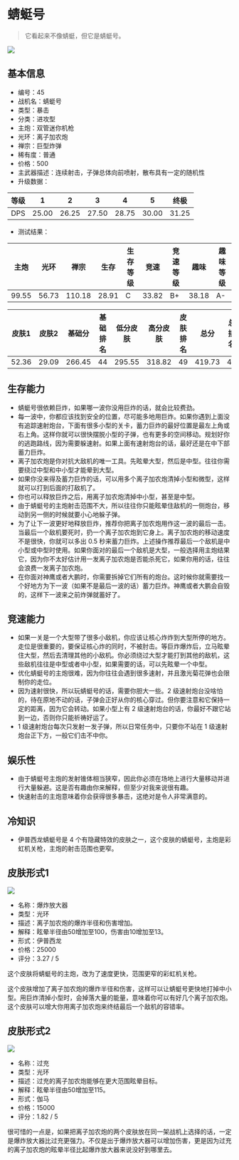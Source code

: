 # 蜻蜓号

> 它看起来不像蜻蜓，但它是蜻蜓号。

<img src="/ships/ship_45.png" style={{zoom:1}}/>

## 基本信息

- 编号：45
- 战机名：蜻蜓号
- 类型：暴击
- 分类：进攻型
- 主炮：双管迷你机枪
- 光环：离子加农炮
- 禅宗：巨型炸弹
- 稀有度：普通
- 价格：500
- 主武器描述：连续射击，子弹总体向前喷射，散布具有一定的随机性
- 升级数据：

| 等级 | 1 | 2 | 3 | 4 | 5 | 终极 |
|--|--|--|--|--|--|--|
| DPS | 25.00 | 26.25 | 27.50 | 28.75 | 30.00 | 31.25 |

- 测试结果：

| 主炮 | 光环 | 禅宗 | 生存 | 生存等级 | 竞速 | 竞速等级 | 趣味 | 趣味等级 |
|--|--|--|--|--|--|--|--|--|
| 99.55 | 56.73 | 110.18 | 28.91 | C | 33.82 | B+ | 38.18 | A- |

| 皮肤1 | 皮肤2 | 基础分 | 基础排名 | 低分皮肤 | 高分皮肤 | 皮肤排名 | 总分 | 总排名 |
|--|--|--|--|--|--|--|--|--|
| 52.36 | 29.09 | 266.45 | 44 | 295.55 | 318.82 | 49 | 419.73 | 48 |

## 生存能力

- 蜻蜓号很依赖巨炸，如果哪一波你没用巨炸的话，就会比较费劲。
- 每一波中，你都应该找到安全的位置，尽可能多地用巨炸。如果你遇到上面没有追踪速射炮台，下面有很多小型的关卡，蓄力巨炸的最好位置是最左上角或右上角。这样你就可以很快摆脱小型的子弹，也有更多的空间移动。规划好你的逃跑路线，因为需要躲速射。如果上面有速射炮台的话，最好还是在中下部蓄力巨炸。
- 离子加农炮是你对抗大敌机的唯一工具。先眩晕大型，然后是中型。往往你需要绕过中型和中小型才能晕到大型。
- 如果你没来得及蓄力巨炸的话，可以用多个离子加农炮清掉小型和微型，这样就可以打到后面的打敌机了。
- 你也可以释放巨炸之后，用离子加农炮清掉中小型，甚至是中型。
- 由于蜻蜓号的主炮射击范围不大，所以往往你只能眩晕住敌机的一侧炮台，移动到另一侧的时候就要小心地躲子弹。
- 为了让下一波更好地释放巨炸，推荐你把离子加农炮用作这一波的最后一击。当最后一个敌机要死时，扔一个离子加农炮到它身上。离子加农炮的移动速度不是很快，你就可以多出 0.5 秒来蓄力巨炸。上述操作推荐最后一个敌机是中小型或中型时使用。如果你面对的最后一个敌机是大型，一般选择用主炮结果它，因为你不太好估计用一发离子加农炮是否能杀死它，如果你用的话，往往会浪费一发离子加农炮。
- 在你面对神鹰或者大鹏时，你需要拆掉它们所有的炮台。这时候你就需要找一个好地方为下一波（如果不是最后一波的话）蓄力巨炸。神鹰或者大鹏会自毁的，这样下一波来之前炸弹就蓄好了。

## 竞速能力

- 如果一关是一个大型带了很多小敌机，你应该让核心炸炸到大型所停的地方。走位是很重要的，要保证核心炸的同时，不被肘击。等巨炸爆炸后，立马眩晕住大型，然后去清理其他的小敌机。你必须绕过大型才能打到其他的敌机，这些敌机往往是中型或者中小型，如果需要的话，可以先眩晕一个中型。
- 优化蜻蜓号的主炮很难，因为你往往会遇到很多速射，并且激光菊花弹也会限制你的走位。
- 因为速射很快，所以玩蜻蜓号的话，需要你胆大一些。2 级速射炮台没啥怕的，待在原地不动的话，子弹会正好从你的核心穿过。但你要注意和它保持一定的距离，因为它会转动。如果小型上有 2 级速射炮台的话，你最好不跟它站到一边，否则你只能祈祷好运了。
- 1 级速射炮台每次只发射一发子弹，所以日常任务中，只要你不站在 1 级速射炮台正下方，一般它们击不中你。

## 娱乐性

- 由于蜻蜓号主炮的发射锥体相当狭窄，因此你必须在场地上进行大量移动并进行大量躲避。这是否有趣由你来解释，但至少对我来说很有趣。
- 快速射击的主炮意味着你会获得很多暴击，这绝对是令人非常满意的。

## 冷知识

- 伊普西龙蜻蜓号是 4 个有隐藏特效的皮肤之一，这个皮肤的蜻蜓号，主炮是彩虹机关枪，主炮的射击范围也更窄。

## 皮肤形式1

<img src="/ships/ship_45_apex_1.png" style={{zoom:1}}/>

- 名称：爆炸放大器
- 类型：光环
- 描述：离子加农炮的爆炸半径和伤害增加。
- 解释：眩晕半径由50增加至100，伤害由10增加至13。
- 形式：伊普西龙
- 价格：25000
- 评分：3.27 / 5

这个皮肤将蜻蜓号的主炮，改为了速度更快，范围更窄的彩虹机关枪。

这个皮肤增加了离子加农炮的爆炸半径和伤害，这样可以让蜻蜓号更快地打掉中小型。用巨炸清掉小型时，会掉落大量的能量，意味着你可以有好几个离子加农炮。这个皮肤可以增大你用离子加农炮来终结最后一个敌机的容错率。

## 皮肤形式2

<img src="/ships/ship_45_apex_2.png" style={{zoom:1}}/>

- 名称：过充
- 类型：光环
- 描述：过充的离子加农炮能够在更大范围眩晕目标。
- 解释：眩晕半径由50增加至115。
- 形式：伽马
- 价格：15000
- 评分：1.82 / 5

很可惜的一点是，如果把离子加农炮的两个皮肤放在同一架战机上选择的话，一定是爆炸放大器比过充更强力。不仅是出于爆炸放大器可以增加伤害，更是因为过充的离子加农炮的眩晕半径比起爆炸放大器来说没好到哪里去。
